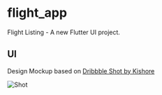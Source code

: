 # flight_app
Flight Listing - A new Flutter UI project.

## UI
Design Mockup based on [Dribbble Shot by Kishore](https://dribbble.com/shots/5662956-Flight-Tickets-Deal-Tracker-App-Day-340-365-Project365)

![Shot](/Users/aby/Documents/GitHub/flight_app/assets/06122018-dribbble_4x.png)
